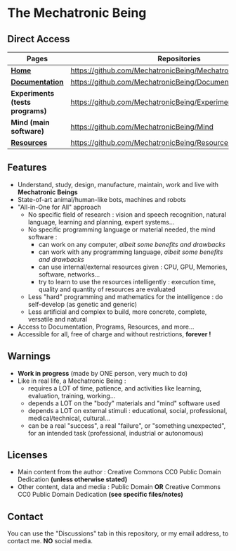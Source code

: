# The Mechatronic Being

## Direct Access
Pages | Repositories
--- | ---
[**Home**](https://mechatronicbeing.github.io/) | https://github.com/MechatronicBeing/MechatronicBeing.github.io 
[**Documentation**](https://mechatronicbeing.github.io/Documentation/) | https://github.com/MechatronicBeing/Documentation 
**Experiments (tests programs)** | https://github.com/MechatronicBeing/Experiments
**Mind (main software)** | https://github.com/MechatronicBeing/Mind
[**Resources**](https://mechatronicbeing.github.io/Resources/) | https://github.com/MechatronicBeing/Resources

## Features
- Understand, study, design, manufacture, maintain, work and live with **Mechatronic Beings**
- State-of-art animal/human-like bots, machines and robots
- "All-in-One for All" approach
  - No specific field of research : vision and speech recognition, natural language, learning and planning, expert systems...
  - No specific programming language or material needed, the mind software :
    - can work on any computer, *albeit some benefits and drawbacks*
    - can work with any programming language, *albeit some benefits and drawbacks*
    - can use internal/external resources given : CPU, GPU, Memories, software, networks...
    - try to learn to use the resources intelligently : execution time, quality and quantity of resources are evaluated
  - Less "hard" programming and mathematics for the intelligence : do self-develop (as genetic and generic)
  - Less artificial and complex to build, more concrete, complete, versatile and natural
- Access to Documentation, Programs, Resources, and more...
- Accessible for all, free of charge and without restrictions, **forever !**

## Warnings
- **Work in progress** (made by ONE person, very much to do)
- Like in real life, a Mechatronic Being :
  - requires a LOT of time, patience, and activities like learning, evaluation, training, working...
  - depends a LOT on the "body" materials and "mind" software used
  - depends a LOT on external stimuli : educational, social, professional, medical/technical, cultural...
  - can be a real "success", a real "failure", or "something unexpected", for an intended task (professional, industrial or autonomous)

## Licenses
- Main content from the author : Creative Commons CC0 Public Domain Dedication **(unless otherwise stated)**
- Other content, data and media : Public Domain **OR** Creative Commons CC0 Public Domain Dedication **(see specific files/notes)**

## Contact
You can use the "Discussions" tab in this repository, or my email address, to contact me. **NO** social media. 
